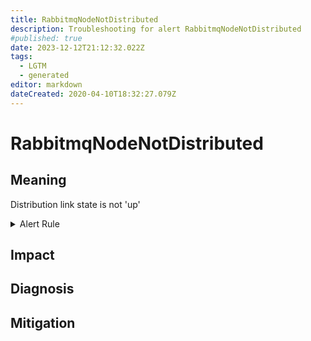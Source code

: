 ```yaml
---
title: RabbitmqNodeNotDistributed
description: Troubleshooting for alert RabbitmqNodeNotDistributed
#published: true
date: 2023-12-12T21:12:32.022Z
tags: 
  - LGTM
  - generated
editor: markdown
dateCreated: 2020-04-10T18:32:27.079Z
---
```


# RabbitmqNodeNotDistributed

## Meaning
[//]: # "Short paragraph that explains what the alert means"
Distribution link state is not 'up'

<details>
  <summary>Alert Rule</summary>

{{% rule "rabbitmq/rabbitmq-exporter.yml" "RabbitmqNodeNotDistributed" %}}

{{% comment %}}

```yaml
alert: RabbitmqNodeNotDistributed
expr: erlang_vm_dist_node_state < 3
for: 0m
labels:
    severity: critical
annotations:
    summary: RabbitMQ node not distributed (instance {{ $labels.instance }})
    description: |-
        Distribution link state is not 'up'
          VALUE = {{ $value }}
          LABELS = {{ $labels }}
    runbook: https://github.com/srerun/prometheus-alerts/blob/main/content/runbooks/rabbitmq-exporter/RabbitmqNodeNotDistributed.md

```

{{% /comment %}}

</details>


## Impact
[//]: # "What could / will happen if the alert is not addressed"



## Diagnosis
[//]: # "Steps to take to identify the cause of the problem"



## Mitigation
[//]: # "The steps necessary to resolve the alert"

